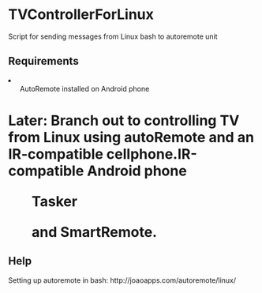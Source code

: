 # TVControllerForLinux
Script for sending messages from Linux bash to autoremote unit

<h2> Requirements</h2>
<li>
<ul>AutoRemote installed on Android phone</ul>
</li>


<h1>Later: Branch out to controlling TV from Linux using autoRemote and an IR-compatible cellphone.</h




<ul>IR-compatible Android phone </ul>
<ul>Tasker</ul>

<ul>and SmartRemote.</ul>

<h2>Help</h2>
<p>Setting up autoremote in bash: http://joaoapps.com/autoremote/linux/
